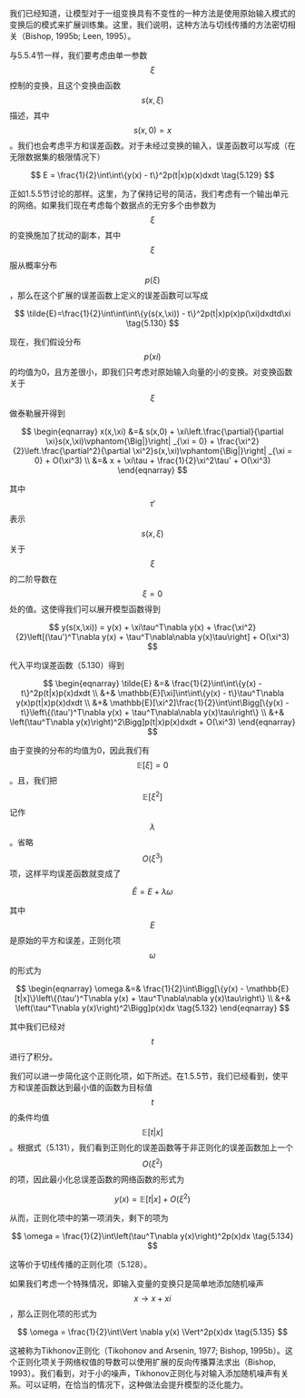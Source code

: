 我们已经知道，让模型对于一组变换具有不变性的一种方法是使用原始输入模式的变换后的模式来扩展训练集。这里，我们说明，这种方法与切线传播的方法密切相关（Bishop, 1995b; Leen, 1995）。    

与5.5.4节一样，我们要考虑由单一参数$$ \xi $$控制的变换，且这个变换由函数$$ s(x,\xi) $$描述，其中$$ s(x, 0) = x $$。我们也会考虑平方和误差函数。对于未经过变换的输入，误差函数可以写成（在无限数据集的极限情况下）

$$
E = \frac{1}{2}\int\int\{y(x) - t\}^2p(t|x)p(x)dxdt \tag{5.129}
$$

正如1.5.5节讨论的那样。这里，为了保持记号的简洁，我们考虑有一个输出单元的网络。如果我们现在考虑每个数据点的无穷多个由参数为$$ \xi $$的变换施加了扰动的副本，其中$$ \xi $$服从概率分布$$ p(\xi) $$，那么在这个扩展的误差函数上定义的误差函数可以写成

$$
\tilde{E}=\frac{1}{2}\int\int\int\{y(s(x,\xi)) - t\}^2p(t|x)p(x)p(\xi)dxdtd\xi \tag{5.130}
$$

现在，我们假设分布$$ p(xi) $$的均值为0，且方差很小，即我们只考虑对原始输入向量的小的变换。对变换函数关于$$ \xi $$做泰勒展开得到

$$
\begin{eqnarray}
x(x,\xi) &=& s(x,0) + \xi\left.\frac{\partial}{\partial \xi}s(x,\xi)\vphantom{\Big|}\right| _{\xi = 0} + \frac{\xi^2}{2}\left.\frac{\partial^2}{\partial \xi^2}s(x,\xi)\vphantom{\Big|}\right| _{\xi = 0} + O(\xi^3) \\
&=& x + \xi\tau + \frac{1}{2}\xi^2\tau' + O(\xi^3)
\end{eqnarray}
$$

其中$$ \tau' $$表示$$ s(x,\xi) $$关于$$ \xi $$的二阶导数在$$ \xi = 0 $$处的值。这使得我们可以展开模型函数得到    

$$
y(s(x,\xi)) = y(x) + \xi\tau^T\nabla y(x) + \frac{\xi^2}{2}\left[(\tau')^T\nabla y(x) + \tau^T\nabla\nabla y(x)\tau\right] + O(\xi^3)
$$

代入平均误差函数（5.130）得到

$$
\begin{eqnarray}
\tilde{E} &=& \frac{1}{2}\int\int\{y(x) - t\}^2p(t|x)p(x)dxdt \\
&+& \mathbb{E}[\xi]\int\int\{y(x) - t\}\tau^T\nabla y(x)p(t|x)p(x)dxdt \\
&+& \mathbb{E}[\xi^2]\frac{1}{2}\int\int\Bigg[\{y(x) - t\}\left\{(\tau')^T\nabla y(x) + \tau^T\nabla\nabla y(x)\tau\right\} \\
&+& \left(\tau^T\nabla y(x)\right)^2\Bigg]p(t|x)p(x)dxdt + O(\xi^3)
\end{eqnarray}
$$

由于变换的分布的均值为0，因此我们有$$ \mathbb{E}[\xi] = 0 $$。且，我们把$$ \mathbb{E}[\xi^2] $$记作$$ \lambda $$。省略$$ O(\xi^3) $$项，这样平均误差函数就变成了    

$$
\tilde{E} = E + \lambda\omega \tag{5.131}
$$

其中$$ E $$是原始的平方和误差，正则化项$$ \omega $$的形式为

$$
\begin{eqnarray}
\omega &=& \frac{1}{2}\int\Bigg[\{y(x) - \mathbb{E}[t|x]\}\left\{(\tau')^T\nabla y(x) + \tau^T\nabla\nabla y(x)\tau\right\} \\
&+& \left(\tau^T\nabla y(x)\right)^2\Bigg]p(x)dx \tag{5.132}
\end{eqnarray}
$$

其中我们已经对$$ t $$进行了积分。    

我们可以进一步简化这个正则化项，如下所述。在1.5.5节，我们已经看到，使平方和误差函数达到最小值的函数为目标值$$ t $$的条件均值$$ \mathbb{E}[t|x] $$。根据式（5.131），我们看到正则化的误差函数等于非正则化的误差函数加上一个$$ O(\xi^2) $$的项，因此最小化总误差函数的网络函数的形式为    

$$
y(x) = \mathbb{E}[t|x] + O(\xi^2) \tag{5.133}
$$

从而，正则化项中的第一项消失，剩下的项为

$$
\omega = \frac{1}{2}\int\left(\tau^T\nabla y(x)\right)^2p(x)dx \tag{5.134}
$$

这等价于切线传播的正则化项（5.128）。    

如果我们考虑一个特殊情况，即输入变量的变换只是简单地添加随机噪声$$ x \to x + xi $$，那么正则化项的形式为    

$$
\omega = \frac{1}{2}\int\Vert \nabla y(x) \Vert^2p(x)dx \tag{5.135}
$$

这被称为Tikhonov正则化（Tikohonov and Arsenin, 1977; Bishop, 1995b）。这个正则化项关于网络权值的导数可以使用扩展的反向传播算法求出（Bishop, 1993）。我们看到，对于小的噪声，Tikhonov正则化与对输入添加随机噪声有关系。可以证明，在恰当的情况下，这种做法会提升模型的泛化能力。
